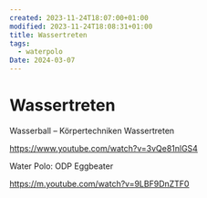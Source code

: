 ```yaml
---
created: 2023-11-24T18:07:00+01:00
modified: 2023-11-24T18:08:31+01:00
title: Wassertreten
tags:
  - waterpolo
Date: 2024-03-07
---
```


# Wassertreten

Wasserball – Körpertechniken Wassertreten

https://www.youtube.com/watch?v=3vQe81nlGS4

Water Polo: ODP Eggbeater

https://m.youtube.com/watch?v=9LBF9DnZTF0
